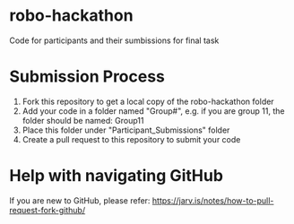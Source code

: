 # robo-hackathon
Code for participants and their sumbissions for final task

# Submission Process

1. Fork this repository to get a local copy of the robo-hackathon folder
2. Add your code in a folder named "Group#", e.g. if you are group 11, the folder should be named: Group11
3. Place this folder under "Participant_Submissions" folder
4. Create a pull request to this repository to submit your code

# Help with navigating GitHub

If you are new to GitHub, please refer: https://jarv.is/notes/how-to-pull-request-fork-github/
